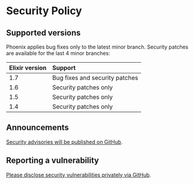 # Security Policy

## Supported versions

Phoenix applies bug fixes only to the latest minor branch. Security patches are
available for the last 4 minor branches:

Elixir version | Support
:------------- | :-----------------------------
1.7            | Bug fixes and security patches
1.6            | Security patches only
1.5            | Security patches only
1.4            | Security patches only

## Announcements

[Security advisories will be published on GitHub](https://github.com/phoenixframework/phoenix/security).

## Reporting a vulnerability

[Please disclose security vulnerabilities privately via GitHub](https://github.com/phoenixframework/phoenix/security).
